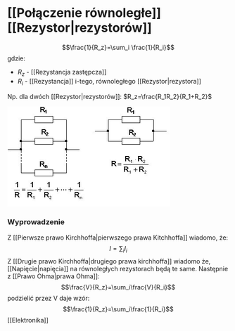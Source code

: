 # [[Połączenie równoległe]] [[Rezystor|rezystorów]]
$$\frac{1}{R_z}=\sum_i \frac{1}{R_i}$$
gdzie:
- $R_z$ - [[Rezystancja zastępcza]]
- $R_i$ - [[Rezystancja]] i-tego, równoległego [[Rezystor|rezystora]]

Np. dla dwóch [[Rezystor|rezystorów]]: $R_z=\frac{R_1R_2}{R_1+R_2}$

![](img/polaczenie_rownolegle_rezystorow1.PNG)

### Wyprowadzenie
Z [[Pierwsze prawo Kirchhoffa|pierwszego prawa Kitchhoffa]] wiadomo, że:
$$I=\sum_iI_i$$
Z [[Drugie prawo Kirchhoffa|drugiego prawa kirchhoffa]] wiadomo że, [[Napięcie|napięcia]] na równoległych rezystorach będą te same.
Następnie z [[Prawo Ohma|prawa Ohma]]:
$$\frac{V}{R_z}=\sum_i\frac{V}{R_i}$$
podzielić przez V daje wzór:
$$\frac{1}{R_z}=\sum_i\frac{1}{R_i}$$
[[Elektronika]]